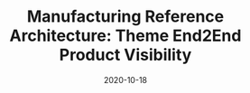 ---
title: "Manufacturing Reference Architecture: Theme End2End Product Visibility"
status: "Draft"
version: "1.0"
organisationName: "Open Manufacturing Platform"
date: "2020-10-18"
copyrightDate: "2020"
---